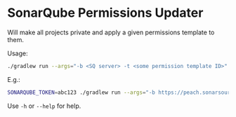 # SonarQube Permissions Updater

Will make all projects private and apply a given permissions template to them. 

Usage:
```bash
./gradlew run --args="-b <SQ server> -t <some permission template ID>"
```

E.g.:
```bash
SONARQUBE_TOKEN=abc123 ./gradlew run --args="-b https://peach.sonarsource.com -t default_template_for_projects"
```
Use `-h` or `--help` for help.
